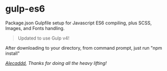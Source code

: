 # gulp-es6

Package.json
Gulpfile setup for Javascript ES6 compiling, plus SCSS, Images, and Fonts handling.

> Updated to use Gulp v4!

After downloading to your directory, from command prompt, just run "npm install"



*[Alecaddd](https://github.com/Alecaddd/gulp-es6), Thanks for doing all the heavy lifting!*
